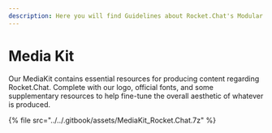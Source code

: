 ```yaml
---
description: Here you will find Guidelines about Rocket.Chat's Modular Compositions
---
```


# Media Kit

Our MediaKit contains essential resources for producing content regarding Rocket.Chat. Complete with our logo, official fonts, and some supplementary resources to help fine-tune the overall aesthetic of whatever is produced.

{% file src="../../.gitbook/assets/MediaKit_Rocket.Chat.7z" %}
